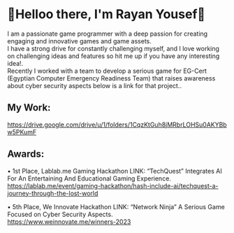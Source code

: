   

# 👋Helloo there, I'm Rayan Yousef👋

 I am a passionate game programmer with a deep passion for creating engaging and innovative games and game assets.<br/>
 I have a strong drive for constantly challenging myself, and I love working on challenging ideas and features so hit me up if you have any interesting idea!.<br/>
 Recently I worked with a team to develop a serious game for EG-Cert (Egyptian Computer Emergency Readiness Team) that raises awareness about cyber security aspects below is a link for that project..<br/>

## My Work:
https://drive.google.com/drive/u/1/folders/1CqzKtGuh8jMRbrLOHSu0AKYBbw5PKumF

## Awards:
•	1st Place, Lablab.me Gaming Hackathon LINK: 
“TechQuest” Integrates AI For An Entertaining And Educational Gaming Experience.<br/>
https://lablab.me/event/gaming-hackathon/hash-include-ai/techquest-a-journey-through-the-lost-world

•	5th Place, We Innovate Hackathon LINK: 
“Network Ninja” A Serious Game Focused on Cyber Security Aspects.<br/>
https://www.weinnovate.me/winners-2023


